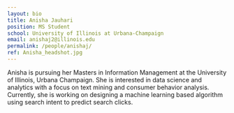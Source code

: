 ```yaml
---
layout: bio
title: Anisha Jauhari
position: MS Student
school: University of Illinois at Urbana-Champaign
email: anishaj2@illinois.edu
permalink: /people/anishaj/
ref: Anisha_headshot.jpg
---
```

Anisha is pursuing her Masters in Information Management at the University of Illinois, Urbana Champaign. She is interested in data science and analytics with a focus on text mining and consumer behavior analysis. Currently, she is working on designing a machine learning based algorithm using search intent to predict search clicks.
